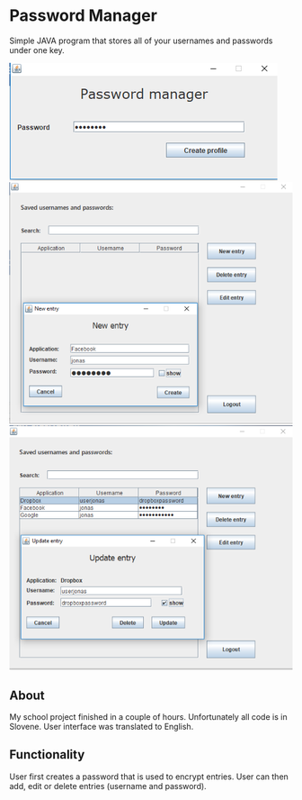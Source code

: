 # Password Manager
Simple JAVA program that stores all of your usernames and passwords under one key.

![Login](Images/login.png)
![New Entry](Images/new.png)
![Edit entry](Images/edit.png)

## About
My school project finished in a couple of hours.
Unfortunately all code is in Slovene. User interface was translated to English.

## Functionality
User first creates a password that is used to encrypt entries.
User can then add, edit or delete entries (username and password).

